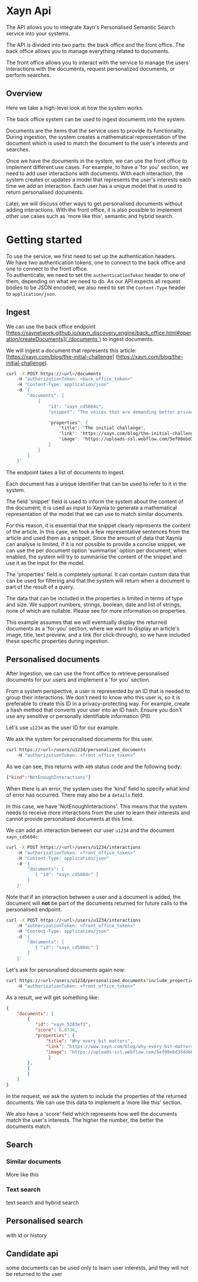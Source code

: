 # Xayn Api 

The API allows you to integrate Xayn's Personalised Semantic Search service into your systems. 

The API is divided into two parts: the back office and the front office. The back office allows you to manage everything related to documents. 

The front office allows you to interact with the service to manage the users' interactions with the documents, request personalized documents, or perform searches. 

## Overview 

Here we take a high-level look at how the system works.  

The back office system can be used to ingest documents into the system. 

Documents are the items that the service uses to provide its functionality. During ingestion, the system creates a mathematical representation of the document which is used to match the document to the user's interests and searches. 

  

Once we have the documents in the system, we can use the front office to implement different use cases. For example, to have a 'for you' section, we need to add user interactions with documents. With each interaction, the system creates or updates a model that represents the user's interests each time we add an interaction. Each user has a unique model that is used to return personalised documents. 

Later, we will discuss other ways to get personalised documents without adding interactions. 
With the front office, it is also possible to implement other use cases such as 'more like this', semantic and hybrid search. 

# Getting started 

To use the service, we first need to set up the authentication headers.  
We have two authentication tokens, one to connect to the back office and one to connect to the front office.  
To authenticate, we need to set the `authenticationToken` header to one of them, depending on what we need to do. 
As our API expects all request bodies to be JSON encoded, we also need to set the `Content-Type` header to `application/json`. 

## Ingest 

We can use the back office endpoint  [https://xaynetwork.github.io/xayn_discovery_engine/back_office.html#operation/createDocuments](`/documents`) to ingest documents. 

We will ingest a document that represents this article: [https://xayn.com/blog/the-initial-challenge] (https://xayn.com/blog/the-initial-challenge). 

```bash
curl -X POST https://<url>/documents 
    -H "authorizationToken: <back_office_token>" 
    -H "Content-Type: application/json" 
    -d '{ 
        "documents": [ 
            { 
                "id": "xayn_cd5604c", 
                "snippet": "The voices that are demanding better privacy protection and ownership of our own data are increasingly louder, there's a backlash towards these practices. At Xayn, our mission is to provide personalisation without user data leaving the device, maintaining absolute privacy. We use semantic similarity and centers of interest to understand user preferences and present better matching articles. With our model Xaynia, we offer semantic similarity and search with minimal energy consumption and at a low price, making it highly energy-efficient compared to other transformer models.", 

                "properties": { 
                    "title": "The initial challange", 
                    "link": "https://xayn.com/blog/the-initial-challenge", 
                    "image": "https://uploads-ssl.webflow.com/5ef08ebd35ddb63551189655/641320bc6be72c5453f4d98d_Blog%20Posts%20Visuals%20-%2003%20Mar%202023-p-2600.png" 
                } 
            }
        ] 
    }' 
```  

The endpoint takes a list of documents to ingest. 

Each document has a unique identifier that can be used to refer to it in the system. 

  

The field 'snippet' field is used to inform the system about the content of the document; it is  used as input to Xaynia to generate a mathematical representation of the model that we can use to match similar documents. 

For this reason, it is essential that the snippet clearly represents the content of the article. In this case, we took a few representative sentences from the article and used them as a snippet. Since the amount of data that Xaynia can analyse is limited, if it is not possible to provide a concise snippet, we can use the per document option 'summarise' option per document; when enabled, the system will try to summarise the content of the snippet and use it as the input for the model. 

The 'properties' field is completely optional. It can contain custom data that can be used for filtering and that the system will return when a document is part of the result of a query. 

The data that can be included in the properties is limited in terms of type and size. We support numbers, strings, boolean, date and list of strings, none of which are nullable. Please see <link> for more information on properties. 

This example assumes that we will eventually display the returned documents as a 'for-you' section, where we want to display an article's image, title, text preview, and a link (for click-through), so we have included these specific properties during ingestion. 

## Personalised documents 

After ingestion, we can use the front office to retrieve personalised documents for our users and implement a 'for you' section. 

From a system perspective, a user is represented by an ID that is needed to group their interactions. We don't need to know who this user is, so it is preferable to create this ID in a privacy-protecting way. For example, create a hash method that converts your user into an ID hash. Ensure you don't use any sensitive or personally identifiable information (PII). 

Let's use `u1234` as the user ID for our example. 

We ask the system for personalised documents for this user. 

  

```bash
curl https://<url>/users/u1234/personalized_documents 
    -H "authorizationToken: <front_office_token>" 
```

As we can see, this returns with `409` status code and the following body: 

```json
{"kind":"NotEnoughInteractions"} 
``` 

When there is an error, the system uses the 'kind' field to specify what kind of error has occurred. There may also be a `details` field. 

In this case, we have 'NotEnoughInteractions'. This means that the system needs to receive more interactions from the user to learn their interests and cannot provide personalised documents at this time. 

We can add an interaction between our user `u1234` and the document `xayn_cd5604c`: 

```bash
curl -X POST https://<url>/users/u1234/interactions 
    -H "authorizationToken: <front_office_token>" 
    -H "Content-Type: application/json" 
    -d '{ 
        "documents": [ 
           { "id": "xayn_cd5604c" } 
        ]      
    }' 

```  

Note that if an interaction between a user and a document is added, the document will **not** be part of the documents returned for future calls to the personalised endpoint. 

```bash
curl -X POST https://<url>/users/u1234/interactions 
    -H "authorizationToken: <front_office_token>" 
    -H "Content-Type: application/json" 
    -d '{ 
        "documents": [ 
           { "id": "xayn_cd5604c" } 
        ]      
    }' 
```  

Let's ask for personalised documents again now: 

```bash
curl https://<url>/users/u1234/personalized_documents?include_properties=true 
    -H "authorizationToken: <front_office_token>" 
``` 

As a result, we will get something like: 

```json
{ 
    "documents": [ 
        { 
           "id": "xayn_5283ef3", 
           "score": 0.8736, 
           "properties": { 
               "title": "Why every bit matters", 
               "link": "https://www.xayn.com/blog/why-every-bit-matters", 
               "image": "https://uploads-ssl.webflow.com/5ef08ebd35ddb63551189655/61447d6ebda40f1487c6ed9a_noah-silliman-2ckQ4BrvpC4-unsplash-p-2000.jpeg" 
                } 
        },
        { 
        }
    ]
} 
``` 

In the request, we ask the system to include the properties of the returned documents. We can use this data to implement a 'more like this' section. 

  

We also have a 'score' field which represents how well the documents match the user's interests. The higher the number, the better the documents match. 

  

## Search 

### Similar documents 

More like this 

  

### Text search 

text search and hybrid search 

  

## Personalised search 

with id or history 

  

## Candidate api 

some documents can be used only to learn user interests, and they will not be returned to the user 
